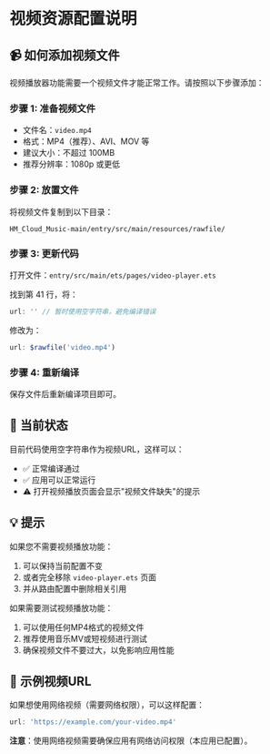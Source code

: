 # 视频资源配置说明

## 📹 如何添加视频文件

视频播放器功能需要一个视频文件才能正常工作。请按照以下步骤添加：

### 步骤 1: 准备视频文件
- 文件名：`video.mp4`
- 格式：MP4（推荐）、AVI、MOV 等
- 建议大小：不超过 100MB
- 推荐分辨率：1080p 或更低

### 步骤 2: 放置文件
将视频文件复制到以下目录：
```
HM_Cloud_Music-main/entry/src/main/resources/rawfile/
```

### 步骤 3: 更新代码
打开文件：`entry/src/main/ets/pages/video-player.ets`

找到第 41 行，将：
```typescript
url: '' // 暂时使用空字符串，避免编译错误
```

修改为：
```typescript
url: $rawfile('video.mp4')
```

### 步骤 4: 重新编译
保存文件后重新编译项目即可。

## 🎵 当前状态

目前代码使用空字符串作为视频URL，这样可以：
- ✅ 正常编译通过
- ✅ 应用可以正常运行
- ⚠️ 打开视频播放页面会显示"视频文件缺失"的提示

## 💡 提示

如果您不需要视频播放功能：
1. 可以保持当前配置不变
2. 或者完全移除 `video-player.ets` 页面
3. 并从路由配置中删除相关引用

如果需要测试视频播放功能：
1. 可以使用任何MP4格式的视频文件
2. 推荐使用音乐MV或短视频进行测试
3. 确保视频文件不要过大，以免影响应用性能

## 📝 示例视频URL

如果想使用网络视频（需要网络权限），可以这样配置：
```typescript
url: 'https://example.com/your-video.mp4'
```

**注意**：使用网络视频需要确保应用有网络访问权限（本应用已配置）。

